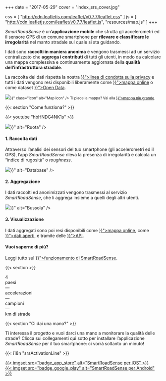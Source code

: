 +++
date = "2017-05-29"
cover = "index_srs_cover.jpg"

css = [
    "http://cdn.leafletjs.com/leaflet/v0.7.7/leaflet.css"
]
js = [
    "http://cdn.leafletjs.com/leaflet/v0.7.7/leaflet.js",
    "resources/map.js"
]
+++

<div class="row">
<div class="col-md-6 col-lg-5 col-xl-4">

<p><i>SmartRoadSense</i> è un’<b>applicazione mobile</b> che sfrutta gli accelerometri ed il sensore GPS di un comune smartphone per <b>rilevare e classificare le irregolarità</b> nel manto stradale sul quale si sta guidando.</p>

<p>I dati sono <b>raccolti in maniera anonima</b> e vengono trasmessi ad un servizio centralizzato che <b>aggrega i contributi</b> di tutti gli utenti, in modo da calcolare una mappa complessiva e continuamente aggiornata della <b>qualità dell’infrastruttura stradale</b>.</p>

<p>La raccolta dei dati rispetta la nostra <a href="{{< langRef "data/privacy" >}}">linea di condotta sulla privacy</a> e tutti i dati vengono resi disponibili liberamente come <a href="{{< langRef "data/map" >}}">mappa online</a> o come dataset <a href="{{< langRef "data/open-data" >}}">Open Data</a>.</p>

</div>
<div class="col-md-6 col-lg-7 col-xl-8">

<div id="mapdiv" class="small"></div>

<p><small><img src="{{< absRef "icons/map.svg" >}}" class="icon" alt="Map icon" /> Ti piace la mappa? Vai alla <a href="{{< langRef "data/map" >}}">mappa più grande</a>.</small></p>

</div>
</div>

{{< section "Come funziona?" >}}

{{< youtube "hbHNDG4NK1s" >}}

<div class="row process">
    <div class="col-sm-12 col-lg-6">
        <div class="header">
            <div class="icon">
                <img src="{{< absRef "icons/wheel-primary.svg" >}}" alt="Ruota" />
            </div>
            <h4>1. Raccolta dati</h4>
        </div>
        <div class="description">
            <p>Attraverso l’analisi dei sensori del tuo smartphone (gli accelerometri ed il GPS), l’app <i>SmartRoadSense</i> rileva la presenza di irregolarità e calcola un “indice di rugosità” o <i>roughness</i>.</p>
        </div>
    </div>
    <div class="col-sm-12 col-lg-6">
        <div class="header">
            <div class="icon">
                <img src="{{< absRef "icons/db-primary.svg" >}}" alt="Database" />
            </div>
            <h4>2. Aggregazione</h4>
        </div>
        <div class="description">
            <p>I dati raccolti ed anonimizzati vengono trasmessi al servizio <i>SmartRoadSense</i>, che li aggrega insieme a quelli degli altri utenti.</p>
        </div>
    </div>
    <div class="col-sm-12 col-lg-6">
        <div class="header">
            <div class="icon">
                <img src="{{< absRef "icons/compass-primary.svg" >}}" alt="Bussola" />
            </div>
            <h4>3. Visualizzazione</h4>
        </div>
        <div class="description">
            <p>I dati aggregati sono poi resi disponibili come <a href="{{< langRef "data/map" >}}">mappa online</a>, come <a href="{{< langRef "data/open-data" >}}">dati aperti</a>, e tramite delle <a href="{{< langRef "data/developers" >}}">API</a>.</p>
        </div>
    </div>
    <div class="col-sm-12 col-lg-6">
        <div class="header">
            <div class="icon"></div>
            <h4>Vuoi saperne di più?</h4>
        </div>
        <div class="description">
            <p>Leggi tutto sul <a href="{{< langRef "project/how" >}}">funzionamento di SmartRoadSense</a>.</p>
        </div>
    </div>
</div>

{{< section >}}

<div class="row stats">
    <div class="col-6 col-lg-3">
        <div class="stat-counter">4</div>
        <div class="stat-description">paesi</div>
    </div>
    <div class="col-6 col-lg-3">
        <div class="stat-counter"><span class="data-counter data-accel-values">&mdash;</span></div>
        <div class="stat-description">accelerazioni</div>
    </div>
    <div class="col-6 col-lg-3">
        <div class="stat-counter"><span class="data-counter data-points">&mdash;</span></div>
        <div class="stat-description">campioni</div>
    </div>
    <div class="col-6 col-lg-3">
        <div class="stat-counter"><span class="data-counter data-roads">&mdash;</span></div>
        <div class="stat-description">km di strade</div>
    </div>
</div>

{{< section "Ci dai una mano?" >}}

Ti interessa il progetto e vuoi darci una mano a monitorare la qualità delle strade?
Clicca sui collegamenti qui sotto per installare l’applicazione *SmartRoadSense* per il tuo smartphone: ci vorrà soltanto un minuto!

<p>
{{< i18n "srsActivationLine" >}}
</p>

<div class="row align-items-center justify-content-center">
    <div class="col-12 col-sm-6 col-lg-5 badge">
        <a href="https://itunes.apple.com/app/id1063716780">
            {{< imgset src="badge_app_store" alt="SmartRoadSense per iOS" >}}
        </a>
    </div>
    <div class="col-12 col-sm-6 col-lg-5 badge">
        <a href="https://play.google.com/store/apps/details?id=it.uniurb.smartroadsense">
            {{< imgset src="badge_google_play" alt="SmartRoadSense per Android" >}}
        </a>
    </div>
</div>
